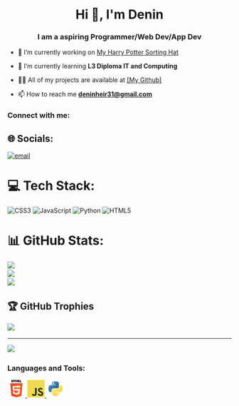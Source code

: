 <h1 align="center">Hi 👋, I'm Denin</h1>
<h3 align="center">I am a aspiring Programmer/Web Dev/App Dev</h3>

- 🔭 I’m currently working on [My Harry Potter Sorting Hat](https://github.com/Heirde/My-Harry-Potter-Sorting-Hat-project/tree/main)

- 🌱 I’m currently learning **L3 Diploma IT and Computing**

- 👨‍💻 All of my projects are available at [[My Github]](https://github.com/Heirde/My-Harry-Potter-Sorting-Hat-project)

- 📫 How to reach me **deninheir31@gmail.com**

<h3 align="left">Connect with me:</h3>
<p align="left">
</p>


## 🌐 Socials:
[![email](https://img.shields.io/badge/Email-D14836?logo=gmail&logoColor=white)](mailto:deninheir31@gmail.com) 

# 💻 Tech Stack:
![CSS3](https://img.shields.io/badge/css3-%231572B6.svg?style=plastic&logo=css3&logoColor=white) ![JavaScript](https://img.shields.io/badge/javascript-%23323330.svg?style=plastic&logo=javascript&logoColor=%23F7DF1E) ![Python](https://img.shields.io/badge/python-3670A0?style=plastic&logo=python&logoColor=ffdd54) ![HTML5](https://img.shields.io/badge/html5-%23E34F26.svg?style=plastic&logo=html5&logoColor=white)
# 📊 GitHub Stats:
![](https://github-readme-stats.vercel.app/api?username=heirde&theme=dark&hide_border=false&include_all_commits=false&count_private=false)<br/>
![](https://nirzak-streak-stats.vercel.app/?user=heirde&theme=dark&hide_border=false)<br/>
![](https://github-readme-stats.vercel.app/api/top-langs/?username=heirde&theme=dark&hide_border=false&include_all_commits=false&count_private=false&layout=compact)

## 🏆 GitHub Trophies
![](https://github-profile-trophy.vercel.app/?username=heirde&theme=codeSTACKr&no-frame=false&no-bg=true&margin-w=4)

---
[![](https://visitcount.itsvg.in/api?id=heirde&icon=4&color=8)](https://visitcount.itsvg.in)

<!-- Proudly created with GPRM ( https://gprm.itsvg.in ) -->

<h3 align="left">Languages and Tools:</h3>
<p align="left"> <a href="https://www.w3.org/html/" target="_blank" rel="noreferrer"> <img src="https://raw.githubusercontent.com/devicons/devicon/master/icons/html5/html5-original-wordmark.svg" alt="html5" width="40" height="40"/> </a> <a href="https://developer.mozilla.org/en-US/docs/Web/JavaScript" target="_blank" rel="noreferrer"> <img src="https://raw.githubusercontent.com/devicons/devicon/master/icons/javascript/javascript-original.svg" alt="javascript" width="40" height="40"/> </a> <a href="https://www.python.org" target="_blank" rel="noreferrer"> <img src="https://raw.githubusercontent.com/devicons/devicon/master/icons/python/python-original.svg" alt="python" width="40" height="40"/> </a> </p>
